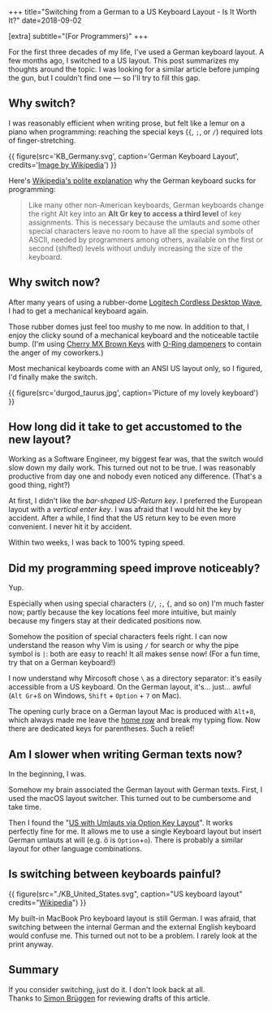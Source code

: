 +++
title="Switching from a German to a US Keyboard Layout - Is It Worth It?"
date=2018-09-02

[extra]
subtitle="(For Programmers)"
+++


For the first three decades of my life, I've used a German keyboard layout.
A few months ago, I switched to a US layout.
This post summarizes my thoughts around the topic.
I was looking for a similar article before jumping the gun, but I couldn't find one &mdash; so I'll try to fill this gap.

## Why switch?

I was reasonably efficient when writing prose, but felt like 
a lemur on a piano when programming: reaching the special keys (`{`, `;`, or `/`)
required lots of finger-stretching.


{{ figure(src='KB_Germany.svg', caption='German Keyboard Layout', credits='[Image by Wikipedia](https://commons.wikimedia.org/w/index.php?curid=1058095)') }}

Here's [Wikipedia's polite
explanation](https://en.wikipedia.org/wiki/German_keyboard_layout) why the
German keyboard sucks for programming:

> Like many other non-American keyboards, German keyboards change the right Alt
> key into an <b>Alt Gr key to access a third level</b> of key assignments. This is
> necessary because the umlauts and some other special characters leave no room
> to have all the special symbols of ASCII, needed by programmers among others,
> available on the first or second (shifted) levels without unduly increasing
> the size of the keyboard.

## Why switch **now**?

After many years of using a rubber-dome [Logitech Cordless Desktop
Wave](https://support.logitech.com/en_us/product/cordless-desktop-wave), I
had to get a mechanical keyboard again. 

Those rubber domes just feel too mushy to me now. In addition to that, I enjoy the
clicky sound of a mechanical keyboard and the noticeable tactile bump. (I'm using
[Cherry MX Brown Keys](https://www.keyboardco.com/blog/index.php/2012/12/an-introduction-to-cherry-mx-mechanical-switches/) with [O-Ring dampeners](https://www.howtogeek.com/293659/how-to-quiet-your-mechanical-keyboard-with-switch-dampeners/) to contain the anger of my coworkers.)

Most mechanical keyboards come with an ANSI US layout only, so I figured, I'd
finally make the switch.

{{ figure(src='durgod_taurus.jpg', caption='Picture of my lovely keyboard') }}

## How long did it take to get accustomed to the new layout?

Working as a Software Engineer, my biggest fear was, that the switch would slow
down my daily work. This turned out not to be true. I was reasonably productive
from day one and nobody even noticed any difference. (That's a good thing,
right?)

At first, I didn't like the *bar-shaped US-Return key*. I preferred the European
layout with a *vertical enter key*. I was afraid that I would hit the key by
accident. After a while, I find that the US return key to be even more convenient. 
I never hit it by accident.

Within two weeks, I was back to 100% typing speed.

## Did my programming speed improve noticeably?

Yup.

Especially when using special characters (`/`, `;`, `{`, and so on) I'm much
faster now; partly because the key locations feel more intuitive, but mainly
because my fingers stay at their dedicated positions now.

Somehow the position of special characters feels right. I can now understand the
reason why Vim is using `/` for search or why the pipe symbol is `|`: both are
easy to reach! It all makes sense now!
(For a fun time, try that on a German keyboard!)  

I now understand why Mircosoft chose `\` as a directory separator: it's easily
accessible from a US keyboard. On the German layout, it's&hellip; just&hellip; awful
(`Alt Gr`+`ß` on Windows, `Shift` + `Option` + `7` on Mac).

The opening curly brace on a German layout Mac is produced with `Alt`+`8`, which
always made me leave the [home
row](https://en.wikipedia.org/wiki/Touch_typing#Home_row) and break my typing
flow. Now there are dedicated keys for parentheses. Such a relief!

## Am I slower when writing German texts now?

In the beginning, I was.

Somehow my brain associated the German layout with German
texts. First, I used the macOS layout switcher.
This turned out to be cumbersome and take time.

Then I found the "[US with Umlauts via Option Key
Layout](https://hci.rwth-aachen.de/USGermanKeyboard)". It works perfectly fine for
me. It allows me to use a single Keyboard layout but insert German umlauts at will
(e.g. ö is `Option`+`o`). There is probably a similar layout for other language combinations.

## Is switching between keyboards painful?

{{ figure(src="./KB_United_States.svg", caption="US keyboard layout" credits="[Wikipedia](https://commons.wikimedia.org/wiki/File:KB_United_States.svg)") }}

My built-in MacBook Pro keyboard layout is still German. I was afraid, that switching between
the internal German and the external English keyboard would confuse me. This
turned out not to be a problem. I rarely look at the print anyway.

## Summary

If you consider switching, just do it. I don't look back at all.  
Thanks to [Simon Brüggen](https://github.com/m3t0r) for reviewing drafts of this article.
